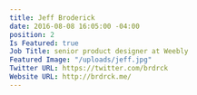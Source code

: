 ```yaml
---
title: Jeff Broderick
date: 2016-08-08 16:05:00 -04:00
position: 2
Is Featured: true
Job Title: senior product designer at Weebly
Featured Image: "/uploads/jeff.jpg"
Twitter URL: https://twitter.com/brdrck
Website URL: http://brdrck.me/
---
```


